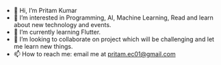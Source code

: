 - 👋 Hi, I’m Pritam Kumar
- 👀 I’m interested in Programming, AI, Machine Learning, Read and learn about new technology and events.
- 🌱 I’m currently learning Flutter.
- 💞️ I’m looking to collaborate on project which will be challenging and let me learn new things.
- 📫 How to reach me: email me at pritam.ec01@gmail.com

<!---
pritam3010/pritam3010 is a ✨ special ✨ repository because its `README.md` (this file) appears on your GitHub profile.
You can click the Preview link to take a look at your changes.
--->
